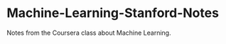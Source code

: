 Machine-Learning-Stanford-Notes
===============================

Notes from the Coursera class about Machine Learning.
